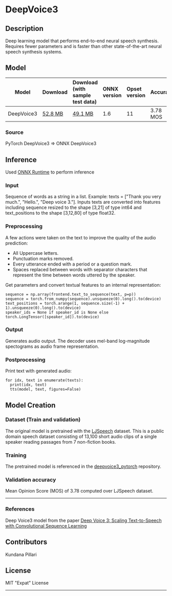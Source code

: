 # DeepVoice3

## Description
Deep learning model that performs end-to-end neural speech synthesis. Requires fewer parameters and is faster than other state-of-the-art neural speech synthesis systems.

## Model

|Model        |Download  | Download (with sample test data)|ONNX version|Opset version|Accuracy|
|-------------|:--------------|:--------------|:--------------|:--------------|:--------------|
|DeepVoice3      | [52.8 MB](audio/deepvoice3/model/deepvoice3-11.onnx) | [49.1 MB](audio/deepvoice3/model/deepvoice3-11.tar.gz) |1.6| 11|3.78 MOS|

### Source
PyTorch DeepVoice3 => ONNX DeepVoice3

## Inference
Used [ONNX Runtime](https://github.com/microsoft/onnxruntime) to perform inference

### Input
Sequence of words as a string in a list. Example: texts = ["Thank you very much.", "Hello.", "Deep voice 3."]. Inputs texts are converted into features including sequence resized to the shape [3,21] of type int64 and text_positions to the shape [3,12,80] of type float32. 

### Preprocessing
A few actions were taken on the text to improve the quality of the audio prediction:
* All Uppercase letters.
* Punctuation marks removed.
* Every utterance ended with a period or a question mark.
* Spaces replaced between words with separator characters that represent the time between words uttered by the speaker.

Get parameters and convert textual features to an internal representation:
``` 
sequence = np.array(frontend.text_to_sequence(text, p=p))
sequence = torch.from_numpy(sequence).unsqueeze(0).long().to(device)
text_positions = torch.arange(1, sequence.size(-1) + 1).unsqueeze(0).long().to(device)
speaker_ids = None if speaker_id is None else torch.LongTensor([speaker_id]).to(device)
```

### Output
Generates audio output. The decoder uses mel-band log-magnitude spectograms as audio frame representation.

### Postprocessing
Print text with generated audio:
```
for idx, text in enumerate(texts):
  print(idx, text)
  tts(model, text, figures=False)
```

## Model Creation

### Dataset (Train and validation)
The original model is pretrained with the [LJSpeech](https://keithito.com/LJ-Speech-Dataset/) dataset. This is a public domain speech dataset consisting of 13,100 short audio clips of a single speaker reading passages from 7 non-fiction books.

### Training
The pretrained model is referenced in the [deepvoice3_pytorch](https://github.com/r9y9/deepvoice3_pytorch) repository. 

### Validation accuracy
Mean Opinion Score (MOS) of 3.78 computed over LJSpeech dataset.
<hr>

### References
Deep Voice3 model from the paper [Deep Voice 3: Scaling Text-to-Speech with Convolutional Sequence Learning](https://arxiv.org/abs/1710.07654)

## Contributors
Kundana Pillari 

## License
MIT "Expat" License 
<hr>

